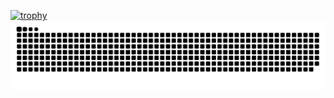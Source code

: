 [![trophy](https://github-profile-trophy.vercel.app/?username=eeric&title=Stars,Followers,Commits,Repositories,Issues,MultiLanguage&theme=discord&margin-w=20&margin-h=15)](https://github.com/eeric/github-profile-trophy)
![image](https://github.com/eeric/Pedestrian-detection-paper-list/blob/main/Visualize/github-snake.svg)


